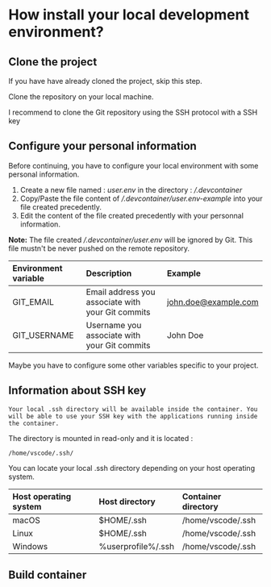 # How install your local development environment?

## Clone the project

If you have have already cloned the project, skip this step.

Clone the repository on your local machine.

I recommend to clone the Git repository using the SSH protocol with a SSH key

## Configure your personal information

Before continuing, you have to configure your local environment with some personal information.

1. Create a new file named : _user.env_ in the directory : _/.devcontainer_
2. Copy/Paste the file content of _/.devcontainer/user.env-example_ into your file created precedently.
3. Edit the content of the file created precedently with your personnal information.

**Note:** The file created _/.devcontainer/user.env_ will be ignored by Git. This file mustn't be never pushed on the remote repository.

| Environment variable | Description                                       | Example              |
| :------------------- | :------------------------------------------------ | :------------------- |
| GIT_EMAIL            | Email address you associate with your Git commits | john.doe@example.com |
| GIT_USERNAME         | Username you associate with your Git commits      | John Doe             |

Maybe you have to configure some other variables specific to your project.

## Information about SSH key

    Your local .ssh directory will be available inside the container. You will be able to use your SSH key with the applications running inside the container.

The directory is mounted in read-only and it is located :

    /home/vscode/.ssh/

You can locate your local .ssh directory depending on your host operating system.

| Host operating system | Host directory | Container directory |
| :---  | :--- | :--- |
| macOS | $HOME/.ssh | /home/vscode/.ssh |
| Linux | $HOME/.ssh | /home/vscode/.ssh |
| Windows | %userprofile%/.ssh | /home/vscode/.ssh |


## Build container
